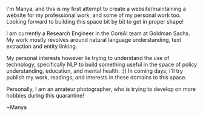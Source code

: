 
I'm Manya, and this is my first attempt to create a website/maintaining a website for my professional work, and some of my personal work too. Looking forward to building this space bit by bit to get in proper shape!

I am currently a Research Engineer in the CoreAI team at Goldman Sachs. My work mostly revolves around natural language understanding, text extraction and entity linking.

My personal interests however lie trying to understand the use of technology, specifically NLP to build something useful in the space of policy understanding, education, and mental health. :)) In coming days, I'll try publish my work, readings, and interests in these domains to this space.

Personally, I am an amateur photographer, who is trying to develop on more hobbies during this quarantine! 

~Manya
